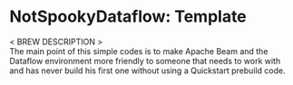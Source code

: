 <h1>NotSpookyDataflow: Template</h1>
< BREW DESCRIPTION > <br> 
The main point of this simple codes is to make Apache Beam and the Dataflow environment more friendly to someone that needs to work with and has never build his first one without using a Quickstart prebuild code. 
